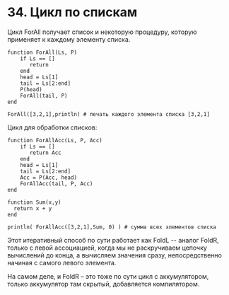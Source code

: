 # 34. Цикл по спискам

Цикл ForAll получает список и некоторую процедуру, которую применяет к каждому элементу списка.
```
function ForAll(Ls, P)
    if Ls == []
       return
    end
    head = Ls[1]
    tail = Ls[2:end]
    P(head)
    ForAll(tail, P)
end

ForAll([3,2,1],println) # печать каждого элемента списка [3,2,1]
```

Цикл для обработки списков:
```
function ForAllAcc(Ls, P, Acc)
    if Ls == []
       return Acc
    end
    head = Ls[1]
    tail = Ls[2:end]
    Acc = P(Acc, head)
    ForAllAcc(tail, P, Acc)
end

function Sum(x,y)
  return x + y
end

println( ForAllAcc([3,2,1],Sum, 0) ) # сумма всех элементов списка
```
Этот итеративный способ по сути работает как FoldL -- аналог FoldR, только с левой ассоциацией, когда мы не раскручиваем цепочку вычислений до конца, а вычисляем значения сразу, непосредственно начиная с самого левого элемента.

На самом деле, и FoldR – это тоже по сути цикл с аккумулятором, только аккумулятор там скрытый, добавляется компилятором.


